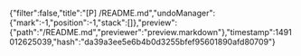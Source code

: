 {"filter":false,"title":"[P] /README.md","undoManager":{"mark":-1,"position":-1,"stack":[]},"preview":{"path":"/README.md","previewer":"preview.markdown"},"timestamp":1491012625039,"hash":"da39a3ee5e6b4b0d3255bfef95601890afd80709"}